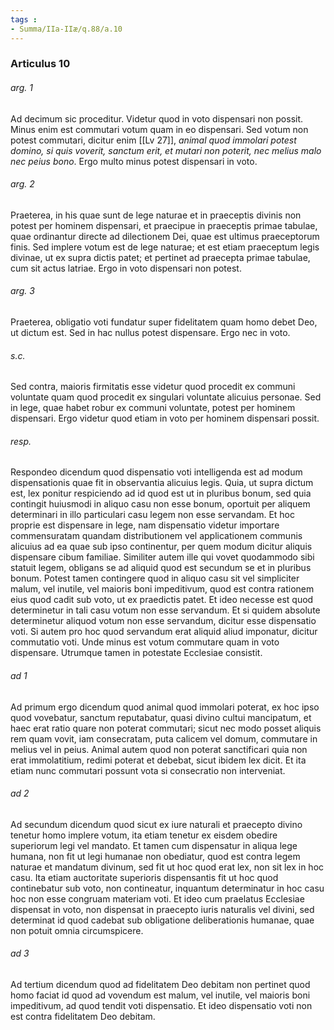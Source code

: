 ```yaml
---
tags : 
- Summa/IIa-IIæ/q.88/a.10
---
```


### Articulus 10

###### arg. 1
Ad decimum sic proceditur. Videtur quod in voto dispensari non possit. Minus enim est commutari votum quam in eo dispensari. Sed votum non potest commutari, dicitur enim [[Lv 27]], *animal quod immolari potest domino, si quis voverit, sanctum erit, et mutari non poterit, nec melius malo nec peius bono*. Ergo multo minus potest dispensari in voto.

###### arg. 2
Praeterea, in his quae sunt de lege naturae et in praeceptis divinis non potest per hominem dispensari, et praecipue in praeceptis primae tabulae, quae ordinantur directe ad dilectionem Dei, quae est ultimus praeceptorum finis. Sed implere votum est de lege naturae; et est etiam praeceptum legis divinae, ut ex supra dictis patet; et pertinet ad praecepta primae tabulae, cum sit actus latriae. Ergo in voto dispensari non potest.

###### arg. 3
Praeterea, obligatio voti fundatur super fidelitatem quam homo debet Deo, ut dictum est. Sed in hac nullus potest dispensare. Ergo nec in voto.

###### s.c.
Sed contra, maioris firmitatis esse videtur quod procedit ex communi voluntate quam quod procedit ex singulari voluntate alicuius personae. Sed in lege, quae habet robur ex communi voluntate, potest per hominem dispensari. Ergo videtur quod etiam in voto per hominem dispensari possit.

###### resp.
Respondeo dicendum quod dispensatio voti intelligenda est ad modum dispensationis quae fit in observantia alicuius legis. Quia, ut supra dictum est, lex ponitur respiciendo ad id quod est ut in pluribus bonum, sed quia contingit huiusmodi in aliquo casu non esse bonum, oportuit per aliquem determinari in illo particulari casu legem non esse servandam. Et hoc proprie est dispensare in lege, nam dispensatio videtur importare commensuratam quandam distributionem vel applicationem communis alicuius ad ea quae sub ipso continentur, per quem modum dicitur aliquis dispensare cibum familiae. Similiter autem ille qui vovet quodammodo sibi statuit legem, obligans se ad aliquid quod est secundum se et in pluribus bonum. Potest tamen contingere quod in aliquo casu sit vel simpliciter malum, vel inutile, vel maioris boni impeditivum, quod est contra rationem eius quod cadit sub voto, ut ex praedictis patet. Et ideo necesse est quod determinetur in tali casu votum non esse servandum. Et si quidem absolute determinetur aliquod votum non esse servandum, dicitur esse dispensatio voti. Si autem pro hoc quod servandum erat aliquid aliud imponatur, dicitur commutatio voti. Unde minus est votum commutare quam in voto dispensare. Utrumque tamen in potestate Ecclesiae consistit.

###### ad 1
Ad primum ergo dicendum quod animal quod immolari poterat, ex hoc ipso quod vovebatur, sanctum reputabatur, quasi divino cultui mancipatum, et haec erat ratio quare non poterat commutari; sicut nec modo posset aliquis rem quam vovit, iam consecratam, puta calicem vel domum, commutare in melius vel in peius. Animal autem quod non poterat sanctificari quia non erat immolatitium, redimi poterat et debebat, sicut ibidem lex dicit. Et ita etiam nunc commutari possunt vota si consecratio non interveniat.

###### ad 2
Ad secundum dicendum quod sicut ex iure naturali et praecepto divino tenetur homo implere votum, ita etiam tenetur ex eisdem obedire superiorum legi vel mandato. Et tamen cum dispensatur in aliqua lege humana, non fit ut legi humanae non obediatur, quod est contra legem naturae et mandatum divinum, sed fit ut hoc quod erat lex, non sit lex in hoc casu. Ita etiam auctoritate superioris dispensantis fit ut hoc quod continebatur sub voto, non contineatur, inquantum determinatur in hoc casu hoc non esse congruam materiam voti. Et ideo cum praelatus Ecclesiae dispensat in voto, non dispensat in praecepto iuris naturalis vel divini, sed determinat id quod cadebat sub obligatione deliberationis humanae, quae non potuit omnia circumspicere.

###### ad 3
Ad tertium dicendum quod ad fidelitatem Deo debitam non pertinet quod homo faciat id quod ad vovendum est malum, vel inutile, vel maioris boni impeditivum, ad quod tendit voti dispensatio. Et ideo dispensatio voti non est contra fidelitatem Deo debitam.

